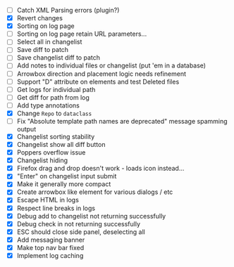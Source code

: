 - [ ] Catch XML Parsing errors (plugin?)
- [x] Revert changes
- [x] Sorting on log page
- [ ] Sorting on log page retain URL parameters...
- [ ] Select all in changelist
- [ ] Save diff to patch
- [ ] Save changelist diff to patch
- [ ] Add notes to individual files or changelist (put 'em in a database)
- [ ] Arrowbox direction and placement logic needs refinement
- [ ] Support "D" attribute on elements and test Deleted files
- [ ] Get logs for individual path
- [ ] Get diff for path from log
- [ ] Add type annotations
- [x] Change `Repo` to `dataclass`
- [ ] Fix "Absolute template path names are deprecated" message spamming output
- [x] Changelist sorting stability
- [x] Changelist show all diff button
- [X] Poppers overflow issue
- [X] Changelist hiding
- [X] Firefox drag and drop doesn't work - loads icon instead...
- [X] "Enter" on changelist input submit
- [x] Make it generally more compact
- [x] Create arrowbox like element for various dialogs / etc
- [x] Escape HTML in logs
- [x] Respect line breaks in logs
- [X] Debug add to changelist not returning successfully
- [X] Debug check in not returning successfully
- [X] ESC should close side panel, deselecting all
- [X] Add messaging banner
- [X] Make top nav bar fixed
- [X] Implement log caching